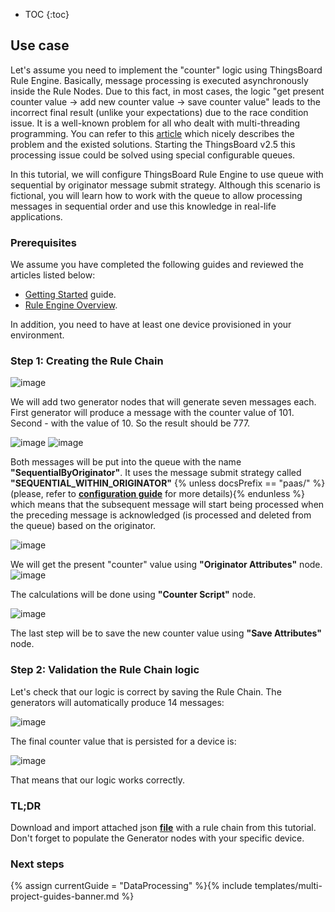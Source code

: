 * TOC
{:toc}

## Use case

Let's assume you need to implement the "counter" logic using ThingsBoard Rule Engine.
Basically, message processing is executed asynchronously inside the Rule Nodes. Due to this fact, in most cases, the logic "get present counter value -> add new counter value -> save counter value" 
leads to the incorrect final result (unlike your expectations) due to the race condition issue. 
It is a well-known problem for all who dealt with multi-threading programming.
You can refer to this [article](https://opensourceforgeeks.blogspot.com/2014/01/race-condition-synchronization-atomic.html) which nicely describes the problem and the existed solutions.
Starting the ThingsBoard v2.5 this processing issue could be solved using special configurable queues.

In this tutorial, we will configure ThingsBoard Rule Engine to use queue with sequential by originator message submit strategy.
Although this scenario is fictional, you will learn how to work with the queue to allow processing messages in sequential order
and use this knowledge in real-life applications.

### Prerequisites 

We assume you have completed the following guides and reviewed the articles listed below:

  * [Getting Started](/docs/{{docsPrefix}}getting-started-guides/helloworld/) guide.
  * [Rule Engine Overview](/docs/{{docsPrefix}}user-guide/rule-engine-2-0/overview/).
  
In addition, you need to have at least one device provisioned in your environment.

### Step 1: Creating the Rule Chain

![image](https://img.thingsboard.io/user-guide/rule-engine-2-5/tutorials/sync_rule_chain.png)

We will add two generator nodes that will generate seven messages each. First generator will produce a message with the counter value of 101.
Second - with the value of 10. So the result should be 777.

![image](https://img.thingsboard.io/user-guide/rule-engine-2-5/tutorials/generator1.png)
![image](https://img.thingsboard.io/user-guide/rule-engine-2-5/tutorials/generator2.png)

Both messages will be put into the queue with the name **"SequentialByOriginator"**. It uses the message submit strategy called **"SEQUENTIAL_WITHIN_ORIGINATOR"** 
{% unless docsPrefix == "paas/" %}(please, refer to [**configuration guide**](/docs/{{docsPrefix}}user-guide/install/config/) for more details){% endunless %} which means that
the subsequent message will start being processed when the preceding message is acknowledged (is processed and deleted from the queue) based on the originator.

![image](https://img.thingsboard.io/user-guide/rule-engine-2-5/tutorials/checkpoint.png)

We will get the present "counter" value using **"Originator Attributes"** node.
![image](https://img.thingsboard.io/user-guide/rule-engine-2-5/tutorials/sync_originator_attributes.png)

The calculations will be done using **"Counter Script"** node. 

![image](https://img.thingsboard.io/user-guide/rule-engine-2-5/tutorials/sync_counter_script.png)

The last step will be to save the new counter value using **"Save Attributes"** node.

### Step 2: Validation the Rule Chain logic

Let's check that our logic is correct by saving the Rule Chain. The generators will automatically produce 14 messages:

![image](https://img.thingsboard.io/user-guide/rule-engine-2-5/tutorials/sync_events.png)

The final counter value that is persisted for a device is:

![image](https://img.thingsboard.io/user-guide/rule-engine-2-5/tutorials/sync_result.png)

That means that our logic works correctly.

### TL;DR

Download and import attached json [**file**](/docs/{{docsPrefix}}user-guide/rule-engine-2-5/tutorials/resources/synchronization_rule_chain.json) with a rule chain from this tutorial.
Don't forget to populate the Generator nodes with your specific device.
 
### Next steps

{% assign currentGuide = "DataProcessing" %}{% include templates/multi-project-guides-banner.md %}






